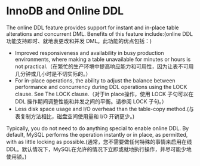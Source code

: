 # InnoDB and Online DDL
The online DDL feature provides support for instant and in-place table alterations and concurrent DML. Benefits of this feature include:(online DDL 功能支持即时、就地表更改和并发 DML。此功能的优点包括：)
- Improved responsiveness and availability in busy production environments, where making a table unavailable for minutes or hours is not practical.（在繁忙的生产环境中提高响应能力和可用性，因为让表不可用几分钟或几小时是不切实际的。）
- For in-place operations, the ability to adjust the balance between performance and concurrency during DDL operations using the LOCK clause. See The LOCK clause.（对于in place操作，使用 LOCK 子句可以在 DDL 操作期间调整性能和并发之间的平衡。请参阅 LOCK 子句。）
- Less disk space usage and I/O overhead than the table-copy method.(与表复制方法相比，磁盘空间使用量和 I/O 开销更少。)


Typically, you do not need to do anything special to enable online DDL. By default, MySQL performs the operation instantly or in place, as permitted, with as little locking as possible.(通常，您不需要做任何特殊的事情来启用在线DDL。默认情况下，MySQL在允许的情况下立即或就地执行操作，并尽可能少地使用锁。)



